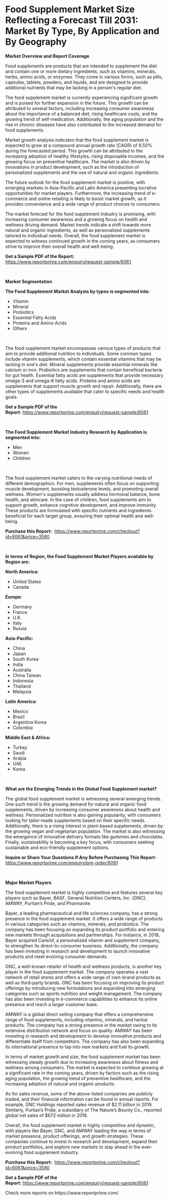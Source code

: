 <p><h1>Food Supplement Market Size Reflecting a Forecast Till 2031: Market By Type, By Application and By Geography</h1></p><p><strong>Market Overview and Report Coverage</strong></p>
<p><p>Food supplements are products that are intended to supplement the diet and contain one or more dietary ingredients, such as vitamins, minerals, herbs, amino acids, or enzymes. They come in various forms, such as pills, capsules, tablets, powders, and liquids, and are designed to provide additional nutrients that may be lacking in a person's regular diet.</p><p>The food supplement market is currently experiencing significant growth and is poised for further expansion in the future. This growth can be attributed to several factors, including increasing consumer awareness about the importance of a balanced diet, rising healthcare costs, and the growing trend of self-medication. Additionally, the aging population and the rise in chronic diseases have also contributed to the increased demand for food supplements.</p><p>Market growth analysis indicates that the food supplement market is expected to grow at a compound annual growth rate (CAGR) of 9.50% during the forecasted period. This growth can be attributed to the increasing adoption of healthy lifestyles, rising disposable incomes, and the growing focus on preventive healthcare. The market is also driven by innovations in product development, such as the introduction of personalized supplements and the use of natural and organic ingredients.</p><p>The future outlook for the food supplement market is positive, with emerging markets in Asia-Pacific and Latin America presenting lucrative opportunities for market players. Furthermore, the increasing trend of e-commerce and online retailing is likely to boost market growth, as it provides convenience and a wide range of product choices to consumers.</p><p>The market forecast for the food supplement industry is promising, with increasing consumer awareness and a growing focus on health and wellness driving demand. Market trends indicate a shift towards more natural and organic ingredients, as well as personalized supplements tailored to individual needs. Overall, the food supplement market is expected to witness continued growth in the coming years, as consumers strive to improve their overall health and well-being.</p></p>
<p><strong>Get a Sample PDF of the Report:</strong> <a href="https://www.reportprime.com/enquiry/request-sample/6061">https://www.reportprime.com/enquiry/request-sample/6061</a></p>
<p>&nbsp;</p>
<p><strong>Market Segmentation</strong></p>
<p><strong>The Food Supplement Market Analysis by types is segmented into:</strong></p>
<p><ul><li>Vitamin</li><li>Mineral</li><li>Probiotics</li><li>Essential Fatty Acids</li><li>Proteins and Amino Acids</li><li>Others</li></ul></p>
<p>&nbsp;</p>
<p><p>The food supplement market encompasses various types of products that aim to provide additional nutrition to individuals. Some common types include vitamin supplements, which contain essential vitamins that may be lacking in one's diet. Mineral supplements provide essential minerals like calcium or iron. Probiotics are supplements that contain beneficial bacteria for gut health. Essential fatty acids are supplements that provide necessary omega-3 and omega-6 fatty acids. Proteins and amino acids are supplements that support muscle growth and repair. Additionally, there are other types of supplements available that cater to specific needs and health goals.</p></p>
<p><strong>Get a Sample PDF of the Report:</strong>&nbsp;<a href="https://www.reportprime.com/enquiry/request-sample/6061">https://www.reportprime.com/enquiry/request-sample/6061</a></p>
<p>&nbsp;</p>
<p><strong>The Food Supplement Market Industry Research by Application is segmented into:</strong></p>
<p><ul><li>Men</li><li>Women</li><li>Children</li></ul></p>
<p>&nbsp;</p>
<p><p>The food supplement market caters to the varying nutritional needs of different demographics. For men, supplements often focus on supporting muscle development, boosting testosterone levels, and promoting overall wellness. Women's supplements usually address hormonal balance, bone health, and skincare. In the case of children, food supplements aim to support growth, enhance cognitive development, and improve immunity. These products are formulated with specific nutrients and ingredients beneficial for each target group, ensuring their optimal health and well-being.</p></p>
<p><strong>Purchase this Report:</strong>&nbsp; <a href="https://www.reportprime.com/checkout?id=6061&price=3590">https://www.reportprime.com/checkout?id=6061&price=3590</a></p>
<p>&nbsp;</p>
<p><strong>In terms of Region, the Food Supplement Market Players available by Region are:</strong></p>
<p>
    <p> <strong> North America: </strong>
        <ul>
            <li>United States</li>
            <li>Canada</li>
        </ul>
        </p> 
    <p> <strong> Europe: </strong>
        <ul>
            <li>Germany</li>
            <li>France</li>
            <li>U.K.</li>
            <li>Italy</li>
            <li>Russia</li>
        </ul>
        </p> 
    <p> <strong> Asia-Pacific: </strong>
        <ul>
            <li>China</li>
            <li>Japan</li>
            <li>South Korea</li>
            <li>India</li>
            <li>Australia</li>
            <li>China Taiwan</li>
            <li>Indonesia</li>
            <li>Thailand</li>
            <li>Malaysia</li>
        </ul>
        </p> 
    <p> <strong> Latin America: </strong>
        <ul>
            <li>Mexico</li>
            <li>Brazil</li>
            <li>Argentina Korea</li>
            <li>Colombia</li>
        </ul>
        </p> 
    <p> <strong> Middle East & Africa: </strong>
        <ul>
            <li>Turkey</li>
            <li>Saudi</li>
            <li>Arabia</li>
            <li>UAE</li>
            <li>Korea</li>
        </ul>
    </p>
    </p>
<p>&nbsp;</p>
<p><strong>What are the Emerging Trends in the Global Food Supplement market?</strong></p>
<p><p>The global food supplement market is witnessing several emerging trends. One such trend is the growing demand for natural and organic food supplements, driven by increasing consumer awareness about health and wellness. Personalized nutrition is also gaining popularity, with consumers looking for tailor-made supplements based on their specific needs. Additionally, there is a rising interest in plant-based supplements, driven by the growing vegan and vegetarian population. The market is also witnessing the emergence of innovative delivery formats like gummies and chocolates. Finally, sustainability is becoming a key focus, with consumers seeking sustainable and eco-friendly supplement options.</p></p>
<p><strong>Inquire or Share Your Questions If Any Before Purchasing This Report</strong>- <a href="https://www.reportprime.com/enquiry/pre-order/6061">https://www.reportprime.com/enquiry/pre-order/6061</a></p>
<p>&nbsp;</p>
<p><strong>Major Market Players</strong></p>
<p><p>The food supplement market is highly competitive and features several key players such as Bayer, BASF, General Nutrition Centers, Inc. (GNC), AMWAY, Puritan’s Pride, and Pharmavite. </p><p>Bayer, a leading pharmaceutical and life sciences company, has a strong presence in the food supplement market. It offers a wide range of products in various categories such as vitamins, minerals, and probiotics. The company has been focusing on expanding its product portfolio and entering new markets through acquisitions and partnerships. For instance, in 2018, Bayer acquired Care/of, a personalized vitamin and supplement company, to strengthen its direct-to-consumer business. Additionally, the company has been investing in research and development to launch innovative products and meet evolving consumer demands. </p><p>GNC, a well-known retailer of health and wellness products, is another key player in the food supplement market. The company operates a vast network of retail stores and offers a wide range of own-brand products as well as third-party brands. GNC has been focusing on improving its product offerings by introducing new formulations and expanding into emerging categories such as sports nutrition and weight management. The company has also been investing in e-commerce capabilities to enhance its online presence and reach a larger customer base.</p><p>AMWAY is a global direct selling company that offers a comprehensive range of food supplements, including vitamins, minerals, and herbal products. The company has a strong presence in the market owing to its extensive distribution network and focus on quality. AMWAY has been investing in research and development to develop innovative products and differentiate itself from competitors. The company has also been expanding its international presence to tap into new markets and fuel its growth.</p><p>In terms of market growth and size, the food supplement market has been witnessing steady growth due to increasing awareness about fitness and wellness among consumers. The market is expected to continue growing at a significant rate in the coming years, driven by factors such as the rising aging population, the growing trend of preventive healthcare, and the increasing adoption of natural and organic products.</p><p>As for sales revenue, some of the above-listed companies are publicly traded, and their financial information can be found in annual reports. For example, GNC Holdings reported sales revenue of $2.11 billion in 2019. Similarly, Puritan’s Pride, a subsidiary of The Nature’s Bounty Co., reported global net sales of $672 million in 2018.</p><p>Overall, the food supplement market is highly competitive and dynamic, with players like Bayer, GNC, and AMWAY leading the way in terms of market presence, product offerings, and growth strategies. These companies continue to invest in research and development, expand their product portfolios, and explore new markets to stay ahead in the ever-evolving food supplement industry.</p></p>
<p><strong>Purchase this Report:</strong>&nbsp;&nbsp;<a href="https://www.reportprime.com/checkout?id=6061&price=3590">https://www.reportprime.com/checkout?id=6061&price=3590</a></p>
<p></p>
<p><strong>Get a Sample PDF of the Report:</strong>&nbsp;<a href="https://www.reportprime.com/enquiry/request-sample/6061">https://www.reportprime.com/enquiry/request-sample/6061</a></p>
<p>Check more reports on https://www.reportprime.com/</p>